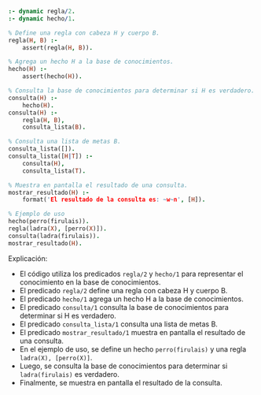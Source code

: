 ```prolog
:- dynamic regla/2.
:- dynamic hecho/1.

% Define una regla con cabeza H y cuerpo B.
regla(H, B) :-
    assert(regla(H, B)).

% Agrega un hecho H a la base de conocimientos.
hecho(H) :-
    assert(hecho(H)).

% Consulta la base de conocimientos para determinar si H es verdadero.
consulta(H) :-
    hecho(H).
consulta(H) :-
    regla(H, B),
    consulta_lista(B).

% Consulta una lista de metas B.
consulta_lista([]).
consulta_lista([H|T]) :-
    consulta(H),
    consulta_lista(T).

% Muestra en pantalla el resultado de una consulta.
mostrar_resultado(H) :-
    format('El resultado de la consulta es: ~w~n', [H]).

% Ejemplo de uso
hecho(perro(firulais)).
regla(ladra(X), [perro(X)]).
consulta(ladra(firulais)).
mostrar_resultado(H).
```

Explicación:

* El código utiliza los predicados `regla/2` y `hecho/1` para representar el conocimiento en la base de conocimientos.
* El predicado `regla/2` define una regla con cabeza H y cuerpo B.
* El predicado `hecho/1` agrega un hecho H a la base de conocimientos.
* El predicado `consulta/1` consulta la base de conocimientos para determinar si H es verdadero.
* El predicado `consulta_lista/1` consulta una lista de metas B.
* El predicado `mostrar_resultado/1` muestra en pantalla el resultado de una consulta.
* En el ejemplo de uso, se define un hecho `perro(firulais)` y una regla `ladra(X), [perro(X)]`.
* Luego, se consulta la base de conocimientos para determinar si `ladra(firulais)` es verdadero.
* Finalmente, se muestra en pantalla el resultado de la consulta.